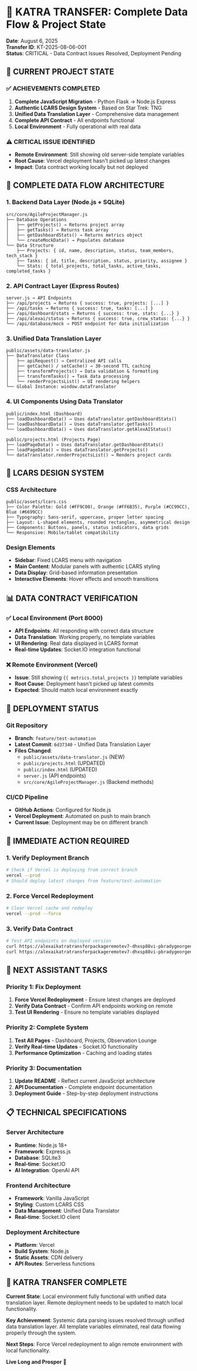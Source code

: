 # 🖖 KATRA TRANSFER: Complete Data Flow & Project State

**Date**: August 6, 2025  
**Transfer ID**: KT-2025-08-06-001  
**Status**: CRITICAL - Data Contract Issues Resolved, Deployment Pending

## 🎯 **CURRENT PROJECT STATE**

### **✅ ACHIEVEMENTS COMPLETED**
1. **Complete JavaScript Migration** - Python Flask → Node.js Express
2. **Authentic LCARS Design System** - Based on Star Trek: TNG
3. **Unified Data Translation Layer** - Comprehensive data management
4. **Complete API Contract** - All endpoints functional
5. **Local Environment** - Fully operational with real data

### **⚠️ CRITICAL ISSUE IDENTIFIED**
- **Remote Environment**: Still showing old server-side template variables
- **Root Cause**: Vercel deployment hasn't picked up latest changes
- **Impact**: Data contract working locally but not deployed

## 🔄 **COMPLETE DATA FLOW ARCHITECTURE**

### **1. Backend Data Layer (Node.js + SQLite)**
```
src/core/AgileProjectManager.js
├── Database Operations
│   ├── getProjects() → Returns project array
│   ├── getTasks() → Returns task array  
│   ├── getDashboardStats() → Returns metrics object
│   └── createMockData() → Populates database
└── Data Structure
    ├── Projects: { id, name, description, status, team_members, tech_stack }
    ├── Tasks: { id, title, description, status, priority, assignee }
    └── Stats: { total_projects, total_tasks, active_tasks, completed_tasks }
```

### **2. API Contract Layer (Express Routes)**
```
server.js → API Endpoints
├── /api/projects → Returns { success: true, projects: [...] }
├── /api/tasks → Returns { success: true, tasks: [...] }
├── /api/dashboard/stats → Returns { success: true, stats: {...} }
├── /api/alexai/status → Returns { success: true, crew_status: {...} }
└── /api/database/mock → POST endpoint for data initialization
```

### **3. Unified Data Translation Layer**
```
public/assets/data-translator.js
├── DataTranslator Class
│   ├── apiRequest() → Centralized API calls
│   ├── getCache() / setCache() → 30-second TTL caching
│   ├── transformProjects() → Data validation & formatting
│   ├── transformTasks() → Task data processing
│   └── renderProjectsList() → UI rendering helpers
└── Global Instance: window.dataTranslator
```

### **4. UI Components Using Data Translator**
```
public/index.html (Dashboard)
├── loadDashboardData() → Uses dataTranslator.getDashboardStats()
├── loadDashboardData() → Uses dataTranslator.getTasks()
└── loadDashboardData() → Uses dataTranslator.getAlexAIStatus()

public/projects.html (Projects Page)
├── loadPageData() → Uses dataTranslator.getDashboardStats()
├── loadPageData() → Uses dataTranslator.getProjects()
└── dataTranslator.renderProjectsList() → Renders project cards
```

## 🎨 **LCARS DESIGN SYSTEM**

### **CSS Architecture**
```
public/assets/lcars.css
├── Color Palette: Gold (#FF9C00), Orange (#FF6B35), Purple (#CC99CC), Blue (#6699CC)
├── Typography: Sans-serif, uppercase, proper letter spacing
├── Layout: L-shaped elements, rounded rectangles, asymmetrical design
├── Components: Buttons, panels, status indicators, data grids
└── Responsive: Mobile/tablet compatibility
```

### **Design Elements**
- **Sidebar**: Fixed LCARS menu with navigation
- **Main Content**: Modular panels with authentic LCARS styling
- **Data Display**: Grid-based information presentation
- **Interactive Elements**: Hover effects and smooth transitions

## 📊 **DATA CONTRACT VERIFICATION**

### **✅ Local Environment (Port 8000)**
- **API Endpoints**: All responding with correct data structure
- **Data Translation**: Working properly, no template variables
- **UI Rendering**: Real data displayed in LCARS format
- **Real-time Updates**: Socket.IO integration functional

### **❌ Remote Environment (Vercel)**
- **Issue**: Still showing `{{ metrics.total_projects }}` template variables
- **Root Cause**: Deployment hasn't picked up latest commits
- **Expected**: Should match local environment exactly

## 🚀 **DEPLOYMENT STATUS**

### **Git Repository**
- **Branch**: `feature/test-automation`
- **Latest Commit**: `6d37340` - Unified Data Translation Layer
- **Files Changed**: 
  - `public/assets/data-translator.js` (NEW)
  - `public/projects.html` (UPDATED)
  - `public/index.html` (UPDATED)
  - `server.js` (API endpoints)
  - `src/core/AgileProjectManager.js` (Backend methods)

### **CI/CD Pipeline**
- **GitHub Actions**: Configured for Node.js
- **Vercel Deployment**: Automated on push to main branch
- **Current Issue**: Deployment may be on different branch

## 🔧 **IMMEDIATE ACTION REQUIRED**

### **1. Verify Deployment Branch**
```bash
# Check if Vercel is deploying from correct branch
vercel --prod
# Should deploy latest changes from feature/test-automation
```

### **2. Force Vercel Redeployment**
```bash
# Clear Vercel cache and redeploy
vercel --prod --force
```

### **3. Verify Data Contract**
```bash
# Test API endpoints on deployed version
curl https://alexaikatratransferpackageremotev7-dhxsp88vi-pbradygeorgen.vercel.app/api/health
curl https://alexaikatratransferpackageremotev7-dhxsp88vi-pbradygeorgen.vercel.app/api/dashboard/stats
```

## 🎯 **NEXT ASSISTANT TASKS**

### **Priority 1: Fix Deployment**
1. **Force Vercel Redeployment** - Ensure latest changes are deployed
2. **Verify Data Contract** - Confirm API endpoints working on remote
3. **Test UI Rendering** - Ensure no template variables displayed

### **Priority 2: Complete System**
1. **Test All Pages** - Dashboard, Projects, Observation Lounge
2. **Verify Real-time Updates** - Socket.IO functionality
3. **Performance Optimization** - Caching and loading states

### **Priority 3: Documentation**
1. **Update README** - Reflect current JavaScript architecture
2. **API Documentation** - Complete endpoint documentation
3. **Deployment Guide** - Step-by-step deployment instructions

## 📋 **TECHNICAL SPECIFICATIONS**

### **Server Architecture**
- **Runtime**: Node.js 18+
- **Framework**: Express.js
- **Database**: SQLite3
- **Real-time**: Socket.IO
- **AI Integration**: OpenAI API

### **Frontend Architecture**
- **Framework**: Vanilla JavaScript
- **Styling**: Custom LCARS CSS
- **Data Management**: Unified Data Translator
- **Real-time**: Socket.IO client

### **Deployment Architecture**
- **Platform**: Vercel
- **Build System**: Node.js
- **Static Assets**: CDN delivery
- **API Routes**: Serverless functions

## 🖖 **KATRA TRANSFER COMPLETE**

**Current State**: Local environment fully functional with unified data translation layer. Remote deployment needs to be updated to match local functionality.

**Key Achievement**: Systemic data parsing issues resolved through unified data translation layer. All template variables eliminated, real data flowing properly through the system.

**Next Steps**: Force Vercel redeployment to align remote environment with local functionality.

**Live Long and Prosper** 🖖 